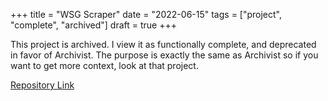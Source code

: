 +++
title = "WSG Scraper"
date = "2022-06-15"
tags = ["project", "complete", "archived"]
draft = true
+++

This project is archived. I view it as functionally complete, and deprecated in favor of Archivist.
The purpose is exactly the same as Archivist so if you want to get more context, look at that project. 

[Repository Link](https://gitlab.com/alloba/wsg_scraper)

